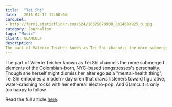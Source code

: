 ```yaml
---
title:  "Tei Shi"
date:   2015-04-11 12:00:00
carousel:
- http://farm1.staticflickr.com/524/18325670938_8b1468a925_b.jpg
category: Journalism
tags: "Music"
client: GLAMCULT
description: 
The part of Valerie Teicher known as Tei Shi channels the more submerged elements of the Colombian-born, NYC-based songstresses's personality. Though she herself might dismiss her alter ego ...
---
```

The part of Valerie Teicher known as Tei Shi channels the more submerged elements of the Colombian-born, NYC-based songstresses's personality. Though she herself might dismiss her alter ego as a "mental-health thing", Tei Shi embodies a modern-day siren that draws listeners toward figurative, water-crashing rocks with her ethereal electro-pop. And Glamcult is only too happy to follow.

Read the full article [here](http://issuu.com/glamcult/docs/gc_digitaal_page/29?e=0/12206257).
